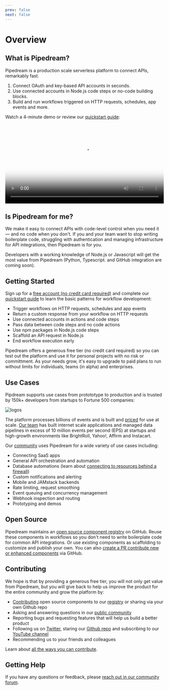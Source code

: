 ```yaml
---
prev: false
next: false
---
```


# Overview

## What is Pipedream?

Pipedream is a production scale serverless platform to connect APIs, remarkably fast. 

1. Connect OAuth and key-based API accounts in seconds.
2. Use connected accounts in Node.js code steps or no-code building blocks.
3. Build and run workflows triggered on HTTP requests, schedules, app events and more.

<!--Pipedream also makes it easy to test and validate your integrations, scaffold API requests for any app, maintain state between executions, manage execution rate and concurrency and more. -->

Watch a 4-minute demo or review our [quickstart guide](/quickstart/):

<!--With Pipedream, you can stop writing boilerplate code, struggling with authentication and managing infrastructure, and start connecting APIs with code-level control when you need it — and no code when you don't. -->

<!--Pipedream is a low code integration platform for developers. We make it easy to connect APIs remarkably fast so you can stop writing boilerplate code, struggling with authentication and managing infrastructure, and start connecting APIs with code-level control when you need it — and no code when you don't.-->

<video controls poster="./images/demo-poster.png" width="100%">
  <source src="https://res.cloudinary.com/pipedreamin/video/upload/v1612307285/homepage/Using_Event_Sources_and_Workflows__Analyze_Twitter_Sentiment_in_Real-Time_and_Save_to_Google_Sheets_ehy2ho.mp4" type="video/mp4">
Your browser does not support the video tag.
</video>

<!--![image-20210520194929461](./image-20210520194929461.png)-->

<!--img src="https://res.cloudinary.com/pipedreamin/image/upload/v1612919959/homepage/workflow-demo_ks64up.png"-->

<!--
Trusted by developers from startups to Fortune 500 companies:

![logos](https://res.cloudinary.com/pipedreamin/image/upload/v1612919944/homepage/logos_kcbviz.png)

## How Pipedream Works

Pipedream provides a serverless platform to build and run workflows that connect APIs:

- Connect your OAuth and key-based API accounts in seconds
- Use connected accounts to auth APIs in code steps or in "no code" building blocks
- Compose steps into workflows and trigger on HTTP requests, schedules or app events

Pipedream also provides easy to use services to solve common serverless and integration challenges including state management, execution rate and concurrency controls, large file support (up to 5TB) and more! 

Watch a demo (4 mins):

-->

## Is Pipedream for me?

We make it easy to connect APIs with code-level control when you need it — and no code when you don't. If you and your team want to stop writing boilerplate code, struggling with authentication and managing infrastructure for API integrations, then Pipedream is for you. 

Developers with a working knowledge of Node.js or Javascript will get the most value from Pipedream (Python, Typescript. and GitHub integration are coming soon).

<!--
Pipedream is trusted by 150k+ developers from startups to Fortune 500 companies:

![logos](https://res.cloudinary.com/pipedreamin/image/upload/v1612919944/homepage/logos_kcbviz.png)
-->

## Getting Started

Sign up for a [free account (no credit card required)](https://pipedream.com/auth/signup) and complete our [quickstart guide](/quickstart/) to learn the basic patterns for workflow development:

- Trigger workflows on HTTP requests, schedules and app events
- Return a custom response from your workflow on HTTP requests 
- Use connected accounts in actions and code steps
- Pass data between code steps and no code actions
- Use npm packages in Node.js code steps
- Scaffold an API request in Node.js
- End workflow execution early

<!--
<p style="text-align:center;">
<a href="/quickstart/hello-world/"><img src="./quickstart/get-started.png"></a>
</p>
-->
Pipedream offers a generous free tier (no credit card required) so you can test out the platform and use it for personal projects with no risk or committment. As your needs grow, it's easy to upgrade to paid plans to run without limits for individuals, teams (in alpha) and enterprises.

## Use Cases

Pipdream supports use cases from protototype to production and is trusted by 150k+ developers from startups to Fortune 500 companies:

![logos](https://res.cloudinary.com/pipedreamin/image/upload/v1612919944/homepage/logos_kcbviz.png)

The platform processes billions of events and is built and [priced](https://pipedream.com/pricing/) for use at scale. [Our team](https://pipedream.com/about) has built internet scale applications and managed data pipelines in excess of 10 million events per second (EPS) at startups and high-growth environments like BrightRoll, Yahoo!, Affirm and Instacart. 

Our [community](https://pipedream.com/community) uses Pipedream for a wide variety of use cases including:

- Connecting SaaS apps
- General API orchestration and automation
- Database automations (learn about [connecting to resources behind a firewall](/workflows/steps/code/nodejs/http-requests/#use-an-http-proxy-to-proxy-requests-through-another-host))
- Custom notifications and alerting
- Mobile and JAMstack backends
- Rate limiting, request smoothing
- Event queuing and concurrency management
- Webhook inspection and routing
- Prototyping and demos

## Open Source

Pipedream maintains an [open source component registry](https://github.com/pipedreamhq/pipedream/) on GitHub. Reuse these components in workflows so you don't need to write boilerplate code for common API integrations. Or use existing components as scaffolding to customize and publish your own. You can also [create a PR contribute new or enhanced components](/components/guidelines/#process) via GitHub.

## Contributing

We hope is that by providing a generous free tier, you will not only get value from Pipedream, but you will give back to help us improve the product for the entire community and grow the platform by:

- [Contributing](/components/guidelines/) open source components to our [registry](https://github.com/pipedreamhq/pipedream.) or sharing via your own Github repo
- Asking and answering questions in our [public community](https://pipedream.com/community/)
- Reporting bugs and requesting features that will help us build a better product
- Following us on [Twitter](https://twitter.com/pipedream), staring our [Github repo](https://github.com/PipedreamHQ/pipedream) and subscribing to our [YouTube channel](https://www.youtube.com/c/pipedreamhq)
- Recommending us to your friends and colleagues

Learn about [all the ways you can contribute](https://pipedream.com/contributing).

## Getting Help

If you have any questions or feedback, please [reach out in our community forum](https://pipedream.com/community).



<!--
### Benefits

### No servers or infrastructure to manage

In other tools, you typically have to setup infrastructure to process events — typically you setup an HTTP endpoint, then run a script on a container, or have to manage a serverless function. This takes time to write and maintain.

Pipedream is purpose-built for running workflows on event data, so we take care of the infrastructure and boilerplate configuration for you. **Pipedream lets you focus on _what_ you want done, and we take care of _how_ to do it for you.**

### Run any Node code

Write Node.js [code](/workflows/steps/code/) and require npm packages. `event` contains your trigger event data. Exported step data, along with standard output, appears under each code step for inline observability.

### Iterate quickly with inline observability, automatic versioning and instant deploys

See events and debug execution details in real time. Output, errors, timing, and return values appear below each step. Time travel to previous versions of code, at the time the event occurred.

### Connect to APIs without writing any code

[Actions](/workflows/steps/actions/) are pre-defined code steps built by the Pipedream community. Send a message to Slack or Discord, store data in S3 or Snowflake, and more, all without writing any code.

### Auth made easy

Auth apps once, connect to those apps in any workflow. Pipedream supports OAuth and key-based auth, and handles the OAuth flow and token refresh for you. Just link accounts to steps and reference the relevant auth info in code.

### It's free

The Pipedream team believes anyone should be able to run simple, low-volume workflows at no cost. **Pipedream offers a [generous free tier](/pricing/#developer-tier)**. You can run sources and workflows for free within the limits of the free tier. If you hit these limits, you can upgrade to one of our [paid tiers](/pricing/#professional-tier).
-->